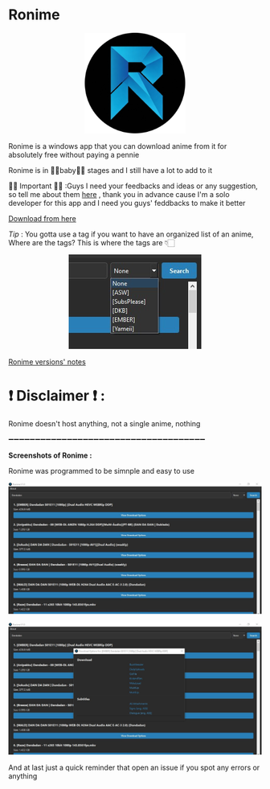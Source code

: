 # Ronime

<p align="center">
  <img src="https://github.com/Space-00/Ronime/blob/main/Screenshots/Logo.png" alt="Logo" width="200" height="200">
</p>

Ronime is a windows app that you can download anime from it for absolutely free without paying a pennie

Ronime is in 👶🏻baby👶🏻 stages and I still have a lot to add to it

👂🏻 Important 👂🏻 :Guys I need your feedbacks and ideas or any suggestion, so tell me about them [here](https://github.com/Space-00/Ronime/issues) , thank you in advance cause I'm a solo developer for this app and I need you guys' feddbacks to make it better

[Download from here](https://github.com/Space-00/Ronime/releases)

*Tip* : You gotta use a tag if you want to have an organized list of an anime, Where are the tags? This is where the tags are 👇🏻

<p align="center">
  <img src="https://github.com/Space-00/Ronime/blob/main/Screenshots/Tags.jpg" alt="App Screenshot">
</p>

[Ronime versions' notes](https://github.com/Space-00/Ronime/blob/main/Version.md)

# ❗ Disclaimer ❗ :

Ronime doesn't host anything, not a single anime, nothing

➖➖➖➖➖➖➖➖➖➖➖➖➖➖➖➖➖➖➖➖➖➖➖➖➖➖➖➖➖➖➖➖➖➖➖➖➖

**Screenshots of Ronime :**

Ronime was programmed to be simnple and easy to use

<p align="center">
  <img src="https://github.com/Space-00/Ronime/blob/main/Screenshots/1.jpg" alt="App Screenshot">
</p>

<p align="center">
  <img src="https://github.com/Space-00/Ronime/blob/main/Screenshots/2.jpg" alt="App Screenshot">
</p>

And at last just a quick reminder that open an issue if you spot any errors or anything
